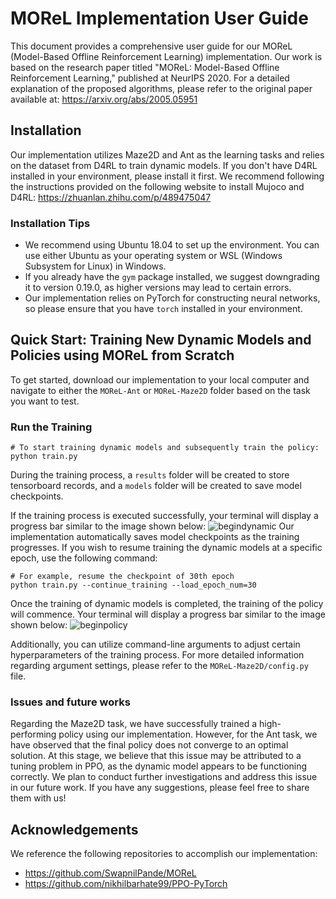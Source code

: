 # MOReL Implementation User Guide

This document provides a comprehensive user guide for our MOReL (Model-Based Offline Reinforcement Learning) implementation. Our work is based on the research paper titled "MOReL: Model-Based Offline Reinforcement Learning," published at NeurIPS 2020. For a detailed explanation of the proposed algorithms, please refer to the original paper available at: https://arxiv.org/abs/2005.05951

## Installation

Our implementation utilizes Maze2D and Ant as the learning tasks and relies on the dataset from D4RL to train dynamic models. If you don't have D4RL installed in your environment, please install it first. We recommend following the instructions provided on the following website to install Mujoco and D4RL: https://zhuanlan.zhihu.com/p/489475047

### Installation Tips

- We recommend using Ubuntu 18.04 to set up the environment. You can use either Ubuntu as your operating system or WSL (Windows Subsystem for Linux) in Windows.
- If you already have the `gym` package installed, we suggest downgrading it to version 0.19.0, as higher versions may lead to certain errors.
- Our implementation relies on PyTorch for constructing neural networks, so please ensure that you have `torch` installed in your environment.

## Quick Start: Training New Dynamic Models and Policies using MOReL from Scratch

To get started, download our implementation to your local computer and navigate to either the `MOReL-Ant` or `MOReL-Maze2D` folder based on the task you want to test.

### Run the Training
```shell
# To start training dynamic models and subsequently train the policy:
python train.py
```

During the training process, a `results` folder will be created to store tensorboard records, and a `models` folder will be created to save model checkpoints.

If the training process is executed successfully, your terminal will display a progress bar similar to the image shown below:
![begindynamic](https://github.com/sonicokuo/MOReL/assets/73321093/7ef96769-e8a6-495a-8274-c30664025b6d)
Our implementation automatically saves model checkpoints as the training progresses. If you wish to resume training the dynamic models at a specific epoch, use the following command:
```shell
# For example, resume the checkpoint of 30th epoch
python train.py --continue_training --load_epoch_num=30
```
Once the training of dynamic models is completed, the training of the policy will commence. Your terminal will display a progress bar similar to the image shown below:
![beginpolicy](https://github.com/sonicokuo/MOReL/assets/73321093/48044214-abc6-4158-9e15-5ec7d893fb5f)

Additionally, you can utilize command-line arguments to adjust certain hyperparameters of the training process. For more detailed information regarding argument settings, please refer to the `MOReL-Maze2D/config.py` file.

### Issues and future works
Regarding the Maze2D task, we have successfully trained a high-performing policy using our implementation. However, for the Ant task, we have observed that the final policy does not converge to an optimal solution. At this stage, we believe that this issue may be attributed to a tuning problem in PPO, as the dynamic model appears to be functioning correctly. We plan to conduct further investigations and address this issue in our future work. If you have any suggestions, please feel free to share them with us!

## Acknowledgements

We reference the following repositories to accomplish our implementation:
- https://github.com/SwapnilPande/MOReL
- https://github.com/nikhilbarhate99/PPO-PyTorch


